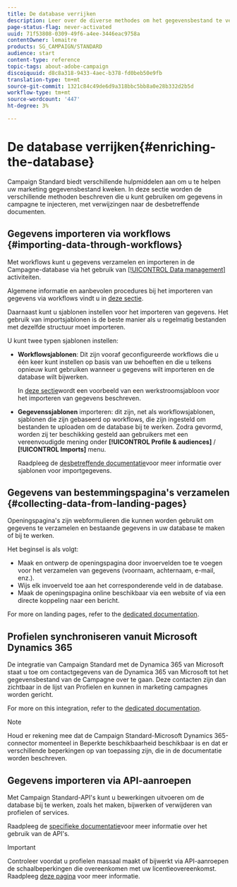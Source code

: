 ```yaml
---
title: De database verrijken
description: Leer over de diverse methodes om het gegevensbestand te verrijken.
page-status-flag: never-activated
uuid: 71f53808-0309-49f6-a4ee-3446eac9758a
contentOwner: lemaitre
products: SG_CAMPAIGN/STANDARD
audience: start
content-type: reference
topic-tags: about-adobe-campaign
discoiquuid: d8c8a318-9433-4aec-b378-fd0beb50e9fb
translation-type: tm+mt
source-git-commit: 1321c84c49de6d9a318bbc5bb8a0e28b332d2b5d
workflow-type: tm+mt
source-wordcount: '447'
ht-degree: 3%

---
```



# De database verrijken{#enriching-the-database}

Campaign Standard biedt verschillende hulpmiddelen aan om u te helpen uw marketing gegevensbestand kweken. In deze sectie worden de verschillende methoden beschreven die u kunt gebruiken om gegevens in campagne te injecteren, met verwijzingen naar de desbetreffende documenten.

## Gegevens importeren via workflows {#importing-data-through-workflows}

Met workflows kunt u gegevens verzamelen en importeren in de Campagne-database via het gebruik van [[!UICONTROL Data management]](../../automating/using/about-data-management-activities.md) activiteiten.

Algemene informatie en aanbevolen procedures bij het importeren van gegevens via workflows vindt u in [deze sectie](../../automating/using/about-data-import-and-export.md).

Daarnaast kunt u sjablonen instellen voor het importeren van gegevens. Het gebruik van importsjablonen is de beste manier als u regelmatig bestanden met dezelfde structuur moet importeren.

U kunt twee typen sjablonen instellen:

* **Workflowsjablonen**: Dit zijn vooraf geconfigureerde workflows die u één keer kunt instellen op basis van uw behoeften en die u telkens opnieuw kunt gebruiken wanneer u gegevens wilt importeren en de database wilt bijwerken.

   In [deze sectie](../../automating/using/creating-import-workflow-templates.md)wordt een voorbeeld van een werkstroomsjabloon voor het importeren van gegevens beschreven.

* **Gegevenssjablonen** importeren: dit zijn, net als workflowsjablonen, sjablonen die zijn gebaseerd op workflows, die zijn ingesteld om bestanden te uploaden om de database bij te werken. Zodra gevormd, worden zij ter beschikking gesteld aan gebruikers met een vereenvoudigde mening onder **[!UICONTROL Profile & audiences]** / **[!UICONTROL Imports]** menu.

   Raadpleeg de [desbetreffende documentatie](../../automating/using/importing-data-with-import-templates.md)voor meer informatie over sjablonen voor importgegevens.

## Gegevens van bestemmingspagina&#39;s verzamelen {#collecting-data-from-landing-pages}

Openingspagina&#39;s zijn webformulieren die kunnen worden gebruikt om gegevens te verzamelen en bestaande gegevens in uw database te maken of bij te werken.

Het beginsel is als volgt:

* Maak en ontwerp de openingspagina door invoervelden toe te voegen voor het verzamelen van gegevens (voornaam, achternaam, e-mail, enz.).
* Wijs elk invoerveld toe aan het corresponderende veld in de database.
* Maak de openingspagina online beschikbaar via een website of via een directe koppeling naar een bericht.

For more on landing pages, refer to the [dedicated documentation](../../channels/using/getting-started-with-landing-pages.md).

## Profielen synchroniseren vanuit Microsoft Dynamics 365

De integratie van Campaign Standard met de Dynamica 365 van Microsoft staat u toe om contactgegevens van de Dynamica 365 van Microsoft tot het gegevensbestand van de Campagne over te gaan.
Deze contacten zijn dan zichtbaar in de lijst van Profielen en kunnen in marketing campagnes worden gericht.

For more on this integration, refer to the [dedicated documentation](../../integrating/using/working-with-campaign-standard-and-microsoft-dynamics-365.md).

>[!NOTE]
>
>Houd er rekening mee dat de Campaign Standard-Microsoft Dynamics 365-connector momenteel in Beperkte beschikbaarheid beschikbaar is en dat er verschillende beperkingen op van toepassing zijn, die in de documentatie worden beschreven.

## Gegevens importeren via API-aanroepen

Met Campaign Standard-API&#39;s kunt u bewerkingen uitvoeren om de database bij te werken, zoals het maken, bijwerken of verwijderen van profielen of services.

Raadpleeg de [specifieke documentatie](../../api/using/get-started-apis.md)voor meer informatie over het gebruik van de API&#39;s.

>[!IMPORTANT]
>
>Controleer voordat u profielen massaal maakt of bijwerkt via API-aanroepen de schaalbeperkingen die overeenkomen met uw licentieovereenkomst. Raadpleeg [deze pagina](https://helpx.adobe.com/nl/legal/product-descriptions/campaign-standard.html#ITInfrastructureResourcesbyActiveProfilesTiers) voor meer informatie.
